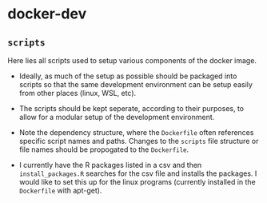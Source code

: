 # docker-dev

## `scripts`

Here lies all scripts used to setup various components of the docker image. 

* Ideally, as much of the setup as possible should be packaged into scripts so that the same development environment can be setup easily from other places (linux, WSL, etc). 

* The scripts should be kept seperate, according to their purposes, to allow for a modular setup of the development environment.

* Note the dependency structure, where the `Dockerfile` often references specific script names and paths. Changes to the `scripts` file structure or file names should be propogated to the `Dockerfile`. 

* I currently have the R packages listed in a csv and then `install_packages.R` searches for the csv file and installs the packages. I would like to set this up for the linux programs (currently installed in the `Dockerfile` with apt-get).  